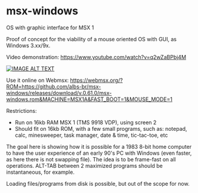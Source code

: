 # msx-windows
OS with graphic interface for MSX 1

Proof of concept for the viability of a mouse oriented OS with GUI, as Windows 3.xx/9x.

Video demonstration:
https://www.youtube.com/watch?v=q2wZaBPbj4M

[![IMAGE ALT TEXT](https://www.youtube.com/watch?v=q2wZaBPbj4M/0.jpg)](https://www.youtube.com/watch?v=q2wZaBPbj4M "MSX Windows")

Use it online on Webmsx:
https://webmsx.org/?ROM=https://github.com/albs-br/msx-windows/releases/download/v.0.61.0/msx-windows.rom&MACHINE=MSX1A&FAST_BOOT=1&MOUSE_MODE=1

Restrictions:
- Run on 16kb RAM MSX 1 (TMS 9918 VDP), using screen 2
- Should fit on 16kb ROM, with a few small programs, such as: notepad, calc, minesweeper,
  task manager, date & time, tic-tac-toe, etc

The goal here is showing how it is possible for a 1983 8-bit home computer to have the user 
experience of an early 90's PC with Windows (even faster, as here there is not swapping file).
The idea is to be frame-fast on all operations. ALT-TAB between 2 maximized programs should be
instantaneous, for example.

Loading files/programs from disk is possible, but out of the scope for now.